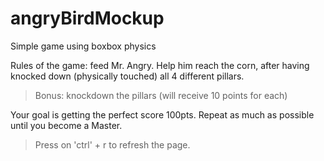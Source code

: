 # angryBirdMockup
Simple game using boxbox physics

 Rules of the game: feed Mr. Angry. Help him reach the corn, after having knocked down (physically touched) all 4 different pillars.
> Bonus: knockdown the pillars (will receive 10 points for each)

Your goal is getting the perfect score 100pts. Repeat as much as possible until you become a Master.
> Press on 'ctrl' + r to refresh the page.
